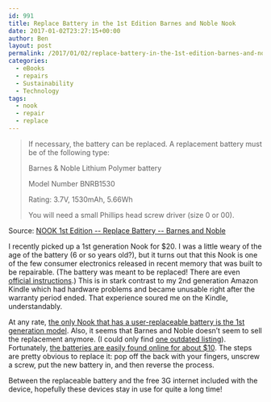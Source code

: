 ```yaml
---
id: 991
title: Replace Battery in the 1st Edition Barnes and Noble Nook
date: 2017-01-02T23:27:15+00:00
author: Ben
layout: post
permalink: /2017/01/02/replace-battery-in-the-1st-edition-barnes-and-noble-nook/
categories:
  - eBooks
  - repairs
  - Sustainability
  - Technology
tags:
  - nook
  - repair
  - replace
---
```

> If necessary, the battery can be replaced. A replacement battery must be of the following type:
>
> Barnes & Noble Lithium Polymer battery
>  
> Model Number BNRB1530
>  
> Rating: 3.7V, 1530mAh, 5.66Wh
>
> You will need a small Phillips head screw driver (size 0 or 00).

Source: [NOOK 1st Edition -- Replace Battery -- Barnes and Noble](https://help.barnesandnoble.com/app/answers/detail/a_id/85/kw/3nook%20replacement%20parts)

I recently picked up a 1st generation Nook for $20. I was a little weary of the age of the battery (6 or so years old?), but it turns out that this Nook is one of the few consumer electronics released in recent memory that was built to be repairable. (The battery was meant to be replaced! There are even [official instructions](https://help.barnesandnoble.com/app/answers/detail/a_id/85/kw/3nook%20replacement%20parts).) This is in stark contrast to my 2nd generation Amazon Kindle which had hardware problems and became unusable right after the warranty period ended. That experience soured me on the Kindle, understandably.

At any rate, [the only Nook that has a user-replaceable battery is the 1st generation model](https://help.barnesandnoble.com/app/answers/detail/a_id/643/kw/replace%20battery). Also, it seems that Barnes and Noble doesn&#8217;t seem to sell the replacement anymore. (I could only find [one outdated listing](http://www.barnesandnoble.com/w/lenmar-ebz301bn-replacement-battery-for-barnes-noble-nook/28013814)). Fortunately, [the batteries are easily found online for about $10](https://www.amazon.com/s?ie=UTF8&field-keywords=BNRB1530). The steps are pretty obvious to replace it: pop off the back with your fingers, unscrew a screw, put the new battery in, and then reverse the process.

Between the replaceable battery and the free 3G internet included with the device, hopefully these devices stay in use for quite a long time!
